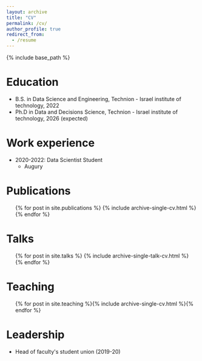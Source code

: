 ```yaml
---
layout: archive
title: "CV"
permalink: /cv/
author_profile: true
redirect_from:
  - /resume
---
```


{% include base_path %}

Education
======
* B.S. in Data Science and Engineering, Technion - Israel institute of technology, 2022
* Ph.D in Data and Decisions Science, Technion - Israel institute of technology, 2026 (expected)

Work experience
======
* 2020-2022: Data Scientist Student
  * Augury

Publications
======
  <ul>{% for post in site.publications %}
    {% include archive-single-cv.html %}
  {% endfor %}</ul>

Talks
======
<ul>{% for post in site.talks %}
{% include archive-single-talk-cv.html %}
{% endfor %}</ul>
  
Teaching
======
<ul>{% for post in site.teaching %}{% include archive-single-cv.html %}{% endfor %}</ul>
  
Leadership
======
* Head of faculty's student union (2019-20)

